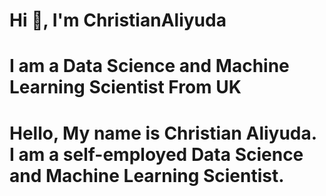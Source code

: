 

# Hi 👋, I'm ChristianAliyuda

# I am a Data Science and Machine Learning Scientist From UK

# Hello, My name is Christian Aliyuda. I am a self-employed Data Science and Machine Learning Scientist.













